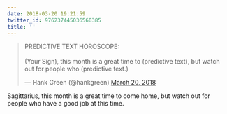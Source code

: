```yaml
---
date: 2018-03-20 19:21:59
twitter_id: 976237445036560385
title: ''
---
```


<blockquote class="twitter-tweet"><p lang="en" dir="ltr">PREDICTIVE TEXT HOROSCOPE:<br><br>(Your Sign), this month is a great time to (predictive text), but watch out for people who (predictive text.)</p>&mdash; Hank Green (@hankgreen) <a href="https://twitter.com/hankgreen/status/976226655139057664?ref_src=twsrc%5Etfw">March 20, 2018</a></blockquote>
<script async src="https://platform.twitter.com/widgets.js" charset="utf-8"></script>

Sagittarius, this month is a great time to come home, but watch out for people who have a good job at this time.
